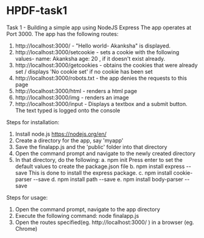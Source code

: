 # HPDF-task1
Task 1 - Building a simple app using NodeJS Express
The app operates at Port 3000.
The app has the following routes:
1.  http://localhost:3000/ - "Hello world- Akanksha" is displayed.
2.  http://localhost:3000/setcookie - sets a cookie with the following values- name: Akanksha age: 20 , if it doesn't exist already.
3.  http://localhost:3000/getcookies - obtains the cookies that were already set / displays 'No cookie set' if no cookie has been set
4.  http://localhost:3000/robots.txt - the app denies the requests to this page
5.  http://localhost:3000/html - renders a html page
6.  http://localhost:3000/img - renders an image
7.  http://localhost:3000/input - Displays a textbox and a submit button. The text typed is logged onto the console

Steps for installation:
1. Install node.js https://nodejs.org/en/
2. Create a directory for the app, say 'myapp'
3. Save the finalapp.js and the 'public' folder into that directory
4. Open the command prompt and navigate to the newly created directory
5. In that directory, do the following:
        a. npm init
            Press enter to set the default values to create the package.json file
        b. npm install express --save
            This is done to install the express package.
        c. npm install cookie-parser --save
        d. npm install path --save
        e. npm install body-parser --save
        
Steps for usage:
1. Open the command prompt, navigate to the app directory
2. Execute the following command: node finalapp.js
3. Open the routes specified(eg. http://localhost:3000/ ) in a browser (eg. Chrome)
